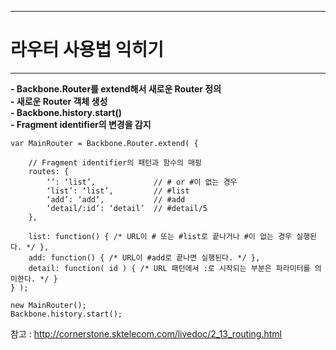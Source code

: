 <!--
{
	"title": "라우터 사용법 익히기",
	"group": 1,
	"order": 15
}
-->

-----------------------

# 라우터 사용법 익히기  #

-----------------------

**- Backbone.Router를 extend해서 새로운 Router 정의**  
**- 새로운 Router 객체 생성**  
**- Backbone.history.start()**  
**- Fragment identifier의 변경을 감지**

	var MainRouter = Backbone.Router.extend( {

		// Fragment identifier의 패턴과 함수의 매핑
		routes: {
			‘’: ‘list’,				// # or #이 없는 경우
			‘list’: ‘list’,			// #list
			‘add’: ‘add’,			// #add
			‘detail/:id’: ‘detail’	// #detail/5
		},

		list: function() { /* URL이 # 또는 #list로 끝나거나 #이 없는 경우 실행된다. */ },
		add: function() { /* URL이 #add로 끝나면 실행된다. */ },
		detail: function( id ) { /* URL 패턴에서 :로 시작되는 부분은 파라미터를 의미한다. */ }
	} );

	new MainRouter();
	Backbone.history.start();

참고 : <http://cornerstone.sktelecom.com/livedoc/2_13_routing.html>
